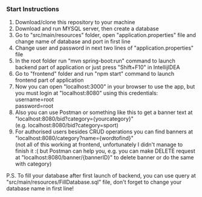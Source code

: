 ### Start Instructions

1. Download/clone this repository to your machine
2. Download and run MYSQL server, then create a database
3. Go to "src/main/resources" folder, open "application.properties" file and change name of database and port in first line
4. Change user and password in next two lines of "application.properties" file
5. In the root folder run "mvn spring-boot:run" command to launch backend part of application or just press "Shift+F10" in IntellijIDEA
6. Go to "frontend" folder and run "npm start" command to launch frontend part of application
7. Now you can open "localhost:3000" in your browser to use the app, but you must login at "localhost:8080" using this credentials: <br /> username=root <br /> password=root
8. Also you can use Postman or something like this to get a banner text at "localhost:8080/bid?category={yourcategory}" <br /> (e.g. localhost:8080/bid?category=sport)
9. For authorised users besides CRUD operations you can find banners at "localhost:8080/category?name={wordtofind}" <br /> (not all of this working at frontend, unfortunately I didn't manage to finish it :( but Postman can help you, e.g. you can make DELETE request at "localhost:8080/banner/{bannerID}" to delete banner or do the same with category)
    
P.S. To fill your database after first launch of backend, you can use query at "src/main/resources/FillDatabase.sql" file, don't forget to change your database name in first line!
